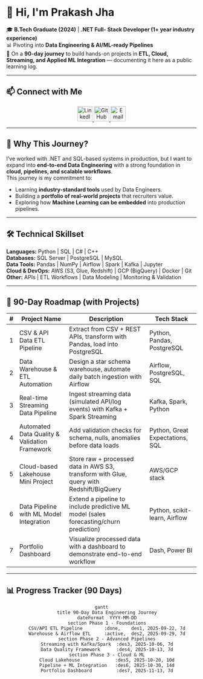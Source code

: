 # 👋 Hi, I'm Prakash Jha   

🎓 **B.Tech Graduate (2024)** | **.NET Full- Stack Developer (1+ year industry experience)**  
📊 Pivoting into **Data Engineering & AI/ML-ready Pipelines**  
🚀 On a **90-day journey** to build hands-on projects in **ETL, Cloud, Streaming, and Applied ML Integration** — documenting it here as a public learning log.  

---

## 📫 Connect with Me  

<div align="center">
  <a href="https://www.linkedin.com/in/your-linkedin/">
    <img src="https://img.shields.io/badge/LinkedIn-Prakash%20Jha-blue?style=for-the-badge&logo=linkedin&logoColor=white" alt="LinkedIn" height="40"/>
  </a>
  <a href="https://github.com/prakashjha-dev">
    <img src="https://img.shields.io/badge/GitHub-PrakashJha-black?style=for-the-badge&logo=github&logoColor=white" alt="GitHub" height="40"/>
  </a>
  <a href="mailto:prakashjha050201@gmail.com">
    <img src="https://img.shields.io/badge/Email-Contact%20Me-red?style=for-the-badge&logo=gmail&logoColor=white" alt="Email" height="40"/>
  </a>
</div>

---

## 🌟 Why This Journey?  
I’ve worked with .NET and SQL-based systems in production, but I want to expand into **end-to-end Data Engineering** with a strong foundation in **cloud, pipelines, and scalable workflows**.  
This journey is my commitment to:  
- Learning **industry-standard tools** used by Data Engineers.  
- Building a **portfolio of real-world projects** that recruiters value.  
- Exploring how **Machine Learning can be embedded** into production pipelines.  

---

## 🛠️ Technical Skillset  

**Languages:** Python | SQL | C# | C++  
**Databases:** SQL Server | PostgreSQL | MySQL  
**Data Tools:** Pandas | NumPy | Airflow | Spark | Kafka | Jupyter  
**Cloud & DevOps:** AWS (S3, Glue, Redshift) | GCP (BigQuery) | Docker | Git  
**Other:** APIs | ETL Workflows | Data Modeling | Monitoring & Validation  

---

## 🚀 90-Day Roadmap (with Projects)  

| # | Project Name | Description | Tech Stack |
|---|--------------|-------------|------------|
| 1 | CSV & API Data ETL Pipeline | Extract from CSV + REST APIs, transform with Pandas, load into PostgreSQL | Python, Pandas, PostgreSQL |
| 2 | Data Warehouse & ETL Automation | Design a star schema warehouse, automate daily batch ingestion with Airflow | Airflow, PostgreSQL, SQL |
| 3 | Real-time Streaming Data Pipeline | Ingest streaming data (simulated API/log events) with Kafka + Spark Streaming | Kafka, Spark, Python |
| 4 | Automated Data Quality & Validation Framework | Add validation checks for schema, nulls, anomalies before data loads | Python, Great Expectations, SQL |
| 5 | Cloud-based Lakehouse Mini Project | Store raw + processed data in AWS S3, transform with Glue, query with Redshift/BigQuery | AWS/GCP stack |
| 6 | Data Pipeline with ML Model Integration | Extend a pipeline to include predictive ML model (sales forecasting/churn prediction) | Python, scikit-learn, Airflow |
| 7 | Portfolio Dashboard | Visualize processed data with a dashboard to demonstrate end-to-end workflow | Dash, Power BI |

---

## 📊 Progress Tracker (90 Days)  

<div align="center">

```mermaid
gantt
    title 90-Day Data Engineering Journey
    dateFormat  YYYY-MM-DD
    section Phase 1 - Foundations
    CSV/API ETL Pipeline        :done,    des1, 2025-09-22, 7d
    Warehouse & Airflow ETL     :active,  des2, 2025-09-29, 7d
    section Phase 2 - Advanced Pipelines
    Streaming with Kafka/Spark  :des3, 2025-10-06, 7d
    Data Quality Framework      :des4, 2025-10-13, 7d
    section Phase 3 - Cloud & ML
    Cloud Lakehouse             :des5, 2025-10-20, 10d
    Pipeline + ML Integration   :des6, 2025-10-30, 14d
    Portfolio Dashboard         :des7, 2025-11-13, 7d

